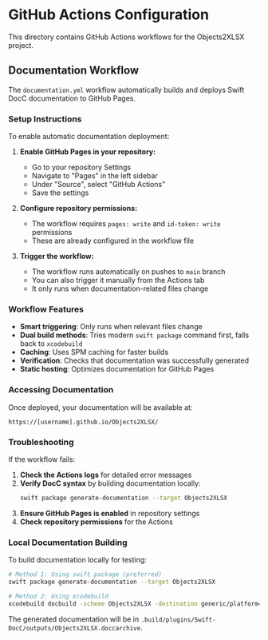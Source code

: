 # GitHub Actions Configuration

This directory contains GitHub Actions workflows for the Objects2XLSX project.

## Documentation Workflow

The `documentation.yml` workflow automatically builds and deploys Swift DocC documentation to GitHub Pages.

### Setup Instructions

To enable automatic documentation deployment:

1. **Enable GitHub Pages in your repository:**
   - Go to your repository Settings
   - Navigate to "Pages" in the left sidebar
   - Under "Source", select "GitHub Actions"
   - Save the settings

2. **Configure repository permissions:**
   - The workflow requires `pages: write` and `id-token: write` permissions
   - These are already configured in the workflow file

3. **Trigger the workflow:**
   - The workflow runs automatically on pushes to `main` branch
   - You can also trigger it manually from the Actions tab
   - It only runs when documentation-related files change

### Workflow Features

- **Smart triggering**: Only runs when relevant files change
- **Dual build methods**: Tries modern `swift package` command first, falls back to `xcodebuild`
- **Caching**: Uses SPM caching for faster builds
- **Verification**: Checks that documentation was successfully generated
- **Static hosting**: Optimizes documentation for GitHub Pages

### Accessing Documentation

Once deployed, your documentation will be available at:
```
https://[username].github.io/Objects2XLSX/
```

### Troubleshooting

If the workflow fails:

1. **Check the Actions logs** for detailed error messages
2. **Verify DocC syntax** by building documentation locally:
   ```bash
   swift package generate-documentation --target Objects2XLSX
   ```
3. **Ensure GitHub Pages is enabled** in repository settings
4. **Check repository permissions** for the Actions

### Local Documentation Building

To build documentation locally for testing:

```bash
# Method 1: Using swift package (preferred)
swift package generate-documentation --target Objects2XLSX

# Method 2: Using xcodebuild
xcodebuild docbuild -scheme Objects2XLSX -destination generic/platform=macOS
```

The generated documentation will be in `.build/plugins/Swift-DocC/outputs/Objects2XLSX.doccarchive`.